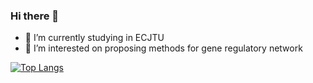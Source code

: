 ### Hi there 👋
- 🤔 I’m currently studying in ECJTU
- 🔭 I’m interested on proposing methods for gene regulatory network

[![Top Langs](https://github-readme-stats.vercel.app/api/top-langs/?username=mengxu98&layout=compact&show_icons=true&theme=transparent)](https://github.com/mengxu98)

<!--
![MengXu's github stats](https://github-readme-stats.vercel.app/api?username=mengxu98&show_icons=true)
**mengxu98/mengxu98** is a ✨ _special_ ✨ repository because its `README.md` (this file) appears on your GitHub profile.
![Readme Card](https://github-readme-stats.vercel.app/api/pin/?username=mengxu98&repo=inferCSN&theme=vue)
![Visitor Count](https://profile-counter.glitch.me/mengxu98/count.svg)

Here are some ideas to get you started:

- 🔭 I’m currently working on ...
- 🌱 I’m currently learning ...
- 👯 I’m looking to collaborate on ...
- 🤔 I’m looking for help with ...
- 💬 Ask me about ...
- 📫 How to reach me: ...
- 😄 Pronouns: ...
- ⚡ Fun fact: ...

-->
